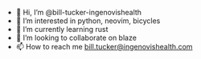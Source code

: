 - 👋 Hi, I’m @bill-tucker-ingenovishealth
- 👀 I’m interested in python, neovim, bicycles
- 🌱 I’m currently learning rust
- 💞️ I’m looking to collaborate on blaze
- 📫 How to reach me bill.tucker@ingenovishealth.com

<!---
bill-tucker-ingenovishealth/bill-tucker-ingenovishealth is a ✨ special ✨ repository because its `README.md` (this file) appears on your GitHub profile.
You can click the Preview link to take a look at your changes.
--->
